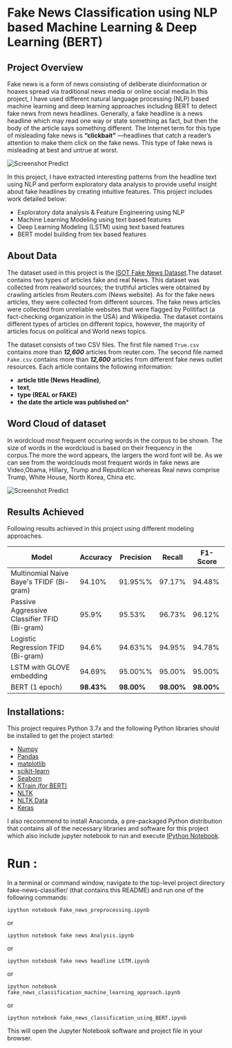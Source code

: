 # Fake News Classification using NLP based Machine Learning & Deep Learning (BERT)

## Project Overview

Fake news is a form of news consisting of deliberate disinformation or hoaxes spread via traditional news media or online social media.In this project, I have used different natural language processing (NLP) based machine learning and deep learning approaches including BERT to detect fake news from news headlines. Generally, a fake headline is a news headline which may read one way or state something as fact, but then the body of the article says something different. The Internet term for this type of misleading fake news is **“clickbait”** —headlines that catch a reader’s attention to make them click on the fake news. This type of fake news is misleading at best and untrue at worst.

![Screenshot Predict](https://media.giphy.com/media/xT4ApznCZTtuBjmHHa/giphy.gif)

In this project, I have extracted interesting patterns from the headline text using NLP and perform exploratory data analysis to provide useful insight about fake headlines by creating intuitive features. This project includes work detailed below:

- Exploratory data analysis & Feature Engineering using NLP
- Machine Learning Modeling using text based features
- Deep Learning Modeling (LSTM) using text based features
- BERT model building from tex based features

## About Data

The dataset used in this project is the [ISOT Fake News Dataset](https://drive.google.com/open?id=1IoTRrJNDJqvaG3hnUpnHQyGvPAJbO8y3).The dataset contains two types of articles fake and real News. This dataset was collected from realworld sources; the truthful articles were obtained by crawling articles from Reuters.com (News website). As for the fake news articles, they were collected from different sources. The fake news articles were collected from unreliable websites that were flagged by Politifact (a fact-checking organization in the USA) and Wikipedia. The dataset contains different types of articles on different topics, however, the majority of articles focus on political and World news topics.

The dataset consists of two CSV files. The first file named ```True.csv``` contains more than ***12,600*** articles from reuter.com. The second file named ```Fake.csv``` contains more than ***12,600*** articles from different fake news outlet resources. Each article contains the following information: 

- **article title (News Headline)**, 
- **text**,
- **type (REAL or FAKE)**
- **the date the article was published on***

## Word Cloud of dataset

In wordcloud most frequent occuring words in the corpus to be shown. The size of words in the wordcloud is based on their frequency in the corpus.The more the word appears, the largers the word font will be. As we can see from the wordclouds most frequent words in fake news are Video,Obama, Hillary, Trump and Republican whereas Real news comprise Trump, White House, North Korea, China etc.

![Screenshot Predict](https://i.ibb.co/NpMZzcq/wc.png)


## Results Achieved
Following results achieved in this project using different modeling approaches.


| Model  | Accuracy | Precision | Recall | F1- Score |
| ------------- | ------------- | ------------- | ------------- | ------------- |
| Multinomial Naive Baye's TFIDF (Bi-gram) | 94.10% | 91.95%% | 97.17% | 94.48% |
| Passive Aggressive Classifier TFID (Bi-gram) | 95.9%  | 95.53% | 96.73% | 96.12% |
| Logistic Regression TFID (Bi-gram) | 94.6%  | 94.63%% | 94.95% | 94.78% | 
| LSTM with GLOVE embedding | 94.69%  | 95.00%% | 95.00% | 95.00% |
| BERT (1 epoch) | **98.43%**  | **98.00%** | **98.00%** | **98.00%** |



## Installations:

This project requires Python 3.7x and the following Python libraries should be installed to get the project started:
- [Numpy](http://www.numpy.org/)
- [Pandas](http://pandas.pydata.org/)
- [matplotlib](https://matplotlib.org/)
- [scikit-learn](https://scikit-learn.org/stable/)
- [Seaborn](https://seaborn.pydata.org/)
- [KTrain (for BERT)](https://pypi.org/project/ktrain/)
- [NLTK](https://www.nltk.org/install.html)
- [NLTK Data](https://www.nltk.org/data.html)
- [Keras](https://keras.io/)

I also reccommend to install Anaconda, a pre-packaged Python distribution that contains all of the necessary libraries and software for this project which also include jupyter notebook to run and execute [IPython Notebook](http://ipython.org/notebook.html).

# Run :
In a terminal or command window, navigate to the top-level project directory fake-news-classifier/ (that contains this README) and run one of the following commands:

```ipython notebook Fake_news_preprocessing.ipynb```

or

```ipython notebook fake news Analysis.ipynb```

or

```ipython notebook fake news headline LSTM.ipynb```

or

```ipython notebook fake_news_classification_machine_learning_approach.ipynb```

or

```ipython notebook fake_news_classification_using_BERT.ipynb```

This will open the Jupyter Notebook software and project file in your browser.



